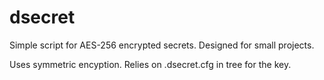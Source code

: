 # dsecret
Simple script for AES-256 encrypted secrets. Designed for small projects.

Uses symmetric encyption. Relies on .dsecret.cfg in tree for the key.

